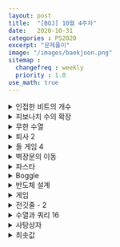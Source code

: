```yaml
---
layout: post
title:  "[BOJ] 10월 4주차"
date:   2020-10-31
categories : PS2020
excerpt: "문제풀이"
image: "/images/baekjoon.png"
sitemap :
  changefreq : weekly
  priority : 1.0
use_math: true
---
```


<!-- 인접한 비트의 개수 -->
<details>
<summary>인접한 비트의 개수</summary>
<div markdown="1">
Link : [https://www.acmicpc.net/problem/2698](https://www.acmicpc.net/problem/2698)<br>

### solution
<script src="https://gist.github.com/yooniversal/80c9e7f1e44ee314f93b8fda9a8f43db.js"></script>

DP 유형.<br>
a가 문자열의 길이, b가 1이 연속인 횟수, prev를 이전 값이라고 하면 점화식은 다음과 같다.<br>
$$if(prev=0): f(a, b, prev) = f(a+1, b, 0) + f(a+1, b, 1)$$<br>
$$else: f(a, b, prev) = f(a+1, b, 0) + f(a+1, b+1, 1)$$<br>
a의 길이가 n이 됐을 때 b가 k라면 1을, 이외에는 0을 리턴하도록 설정해준다.

</div>
</details>

<!-- 피보나치 수의 확장 -->
<details>
<summary>피보나치 수의 확장</summary>
<div markdown="1">
Link : [https://www.acmicpc.net/problem/1788](https://www.acmicpc.net/problem/1788)<br>

### solution
<script src="https://gist.github.com/yooniversal/a8b9d26af79d64970521daf1f30c1b34.js"></script>

음의 방향으로 피보나치 수열을 확장하는데 일반적인 피보나치 수열에서 약간만 수정해주면 된다.<br>
직접 예를 만들어보면 금방 규칙을 찾을 수 있다.

</div>
</details>

<!-- 무한 수열 -->
<details>
<summary>무한 수열</summary>
<div markdown="1">
Link : [https://www.acmicpc.net/problem/1351](https://www.acmicpc.net/problem/1351)<br>

### solution
<script src="https://gist.github.com/yooniversal/bea70ab8c99978dd3c87701592160fad.js"></script>

DP 유형인데 좀 특이하다. N이 $$10^{12}$$까지 커질 수 있다!<br>
가우스는 나머지를 버리기만 하면 돼서 구현이 어렵지 않은데 위처럼 커지는 경우는 처음봐서 당황스러웠다.<br>
결론적으로는 N이 많이 크더라도 거쳐가는 가짓수가 많지 않아 map을 cache로 이용하면 풀 수 있다.

</div>
</details>

<!-- 퇴사 2 -->
<details>
<summary>퇴사 2</summary>
<div markdown="1">
Link : [https://www.acmicpc.net/problem/15486](https://www.acmicpc.net/problem/15486)<br>

### solution
<script src="https://gist.github.com/yooniversal/5fef31d8e52c4b03e108ddb942df6962.js"></script>

[BOJ 14501: 퇴사](https://www.acmicpc.net/problem/14501)에서 범위가 커진 버전이다!<br>
무려 상한선이 10만배나 커진만큼 풀이 방법도 달라졌다. 위에선 브루트 포스로 풀 수 있고 여기선 DP로 풀어야 한다.<br>
위 문제에서 4달 전에 제출했던 코드를 보니 DFS라는걸 안지 며칠 안돼서 고생하며 짰던 생각이 난다.. ㅠㅠ<br>
DP를 몇 문제 연습한 지금은 다행히도 푸는데까지 많은 시간이 들진 않았다!<br>
고려해야 하는 케이스가 현재 일을 **선택할지, 안할지** 딱 2가지 뿐이다.<br>
<br>
현재 인덱스가 cur이라 하고 일에 대한 정보를 a라 하면 점화식은 다음과 같다.<br>
$$f(cur) = max(f(cur+a[cur].day)+a[cur].price, f(cur+1))$$

</div>
</details>

<!-- 돌 게임 4 -->
<details>
<summary>돌 게임 4</summary>
<div markdown="1">
Link : [https://www.acmicpc.net/problem/9658](https://www.acmicpc.net/problem/9658)<br>

### solution
<script src="https://gist.github.com/yooniversal/382b6786cfe73ddfb74209fb04c098ae.js"></script>

개인적으로 이런 종류의 문제가 좀 까다롭다고 생각한다.<br>
설명에 **'두 사람이 완벽하게 게임을 했을 때'**라는 말 때문에 조건을 정하기가 매우 까다로웠다.<br>
현재 남은 돌의 갯수를 cur, 누구 차례인지를 나타내는걸 who로 설정해놓고 DP로 풀었다.<br>

</div>
</details>

<!-- 벽장문의 이동 -->
<details>
<summary>벽장문의 이동</summary>
<div markdown="1">
Link : [https://www.acmicpc.net/problem/2666](https://www.acmicpc.net/problem/2666)<br>

### solution
<script src="https://gist.github.com/yooniversal/99aa22d4f61df7638065b8372a7adf25.js"></script>

DP 유형.<br>
2곳을 제외한 나머지는 모두 닫혀있고 만약 닫힌 쪽을 열려면 열린쪽으로 블럭을 밀어야 한다.<br>
블럭을 이동해 열렸던 곳이 닫히면 닫혔던 곳이 열리므로 항상 2곳만 열린 상태로 남게 된다.<br>
따라서 열린 2곳의 인덱스(a, b)를 인자로 갖고 현재 턴을 cur이라 하면 점화식은 다음과 같다.<br>
arr[i]는 i번째일 때 열려고 하는 대상의 인덱스이다.<br>
$$f(cur, a, b) = min(f(cur+1, arr[cur], b)+|arr[cur]-a|, f(cur+1, a, arr[cur])+|arr[cur]-b|)$$

</div>
</details>

<!-- 파스타 -->
<details>
<summary>파스타</summary>
<div markdown="1">
Link : [https://www.acmicpc.net/problem/5546](https://www.acmicpc.net/problem/5546)<br>

### solution
<script src="https://gist.github.com/yooniversal/e681a30964d1ae10894fd321ffd97f4b.js"></script>

DP 유형. 연속해서 같은 메뉴를 먹는 날이 3일이 되지 않도록 값을 갱신해주면 된다.<br>
fix[i]는 i번째 날에 먹는 메뉴의 종류를 의미하도록 설정했다.<br>
처음에 풀 때 지정된 메뉴가 있으면 3번 연속 같은걸 먹어도 상관없도록 했는데 이러면 TC에서도 틀린다.<br>
지정된 경우에도 정해진 조건을 따르도록 처리해줘야 한다.<br>
현재 날짜를 day, 직전에 먹은 메뉴를 prev, 연속해서 먹은 횟수를 cnt로 설정했다.

</div>
</details>

<!-- Boggle -->
<details>
<summary>Boggle</summary>
<div markdown="1">
Link : [https://www.acmicpc.net/problem/9202](https://www.acmicpc.net/problem/9202)<br>

### solution
<script src="https://gist.github.com/yooniversal/952795b9ca465d60b0b579209f7a4b7a.js"></script>

트라이 알고리즘 + DFS로 풀었다.<br>
단어들을 트라이에 집어넣으면서 끝나는 위치마다 어떤 단어가 끝나는지 입력받은 순서를 인덱스로 이용해 구분했다.<br>
같은 단어를 여러 번 찾으면 한 번 찾은 것으로 세기때문에 chk[]를 이용했으며, 이것 또한 위의 인덱스를 이용했고<br>
가장 긴 단어가 여러개일 경우 사전 순으로 앞선 것을 취하는건 min()으로 처리했다.<br>
<br>
단어가 AB, ABAB로 나왔을 경우 AB, ABAB모두 잘 나오는지 꼭 체크해보기.<br>
이 부분을 잘못 처리했어서 수정하니 AC를 받을 수 있었다.

</div>
</details>

<!-- 반도체 설계 -->
<details>
<summary>반도체 설계</summary>
<div markdown="1">
Link : [https://www.acmicpc.net/problem/2352](https://www.acmicpc.net/problem/2352)<br>

### solution
<script src="https://gist.github.com/yooniversal/df12d06091bba8be997ec86bdcb50792.js"></script>

LIS 알고리즘을 $$O(n^2)$$로 하는 방법밖에 몰랐었는데 $$O(nlogn)$$만에 처리하는 방법을 알게됐다!<br>
전자는 DP를 이용한 풀이라면 후자는 이진 탐색을 통해 처리하게 된다.<br>
[BOJ 1365: 꼬인 전깃줄](https://www.acmicpc.net/problem/1365)과 동일한 문제.

</div>
</details>

<!-- 게임 -->
<details>
<summary>게임</summary>
<div markdown="1">
Link : [https://www.acmicpc.net/problem/1103](https://www.acmicpc.net/problem/1103)<br>

### solution
<script src="https://gist.github.com/yooniversal/7bda844cc6e142e29fb4e76c26ded084.js"></script>

DP + DFS 유형.<br>
사이클을 도는지 여부에 따라 -1을 출력해야 한다. 이 부분을 체크하는게 제일 어려웠다.<br>
지나온 길을 모두 route에 담아주면서 계속 길을 돌다가 이미 지났던 위치 (x, y)에 도달했다고 하자.<br>
(x, y)는 지났던 길이므로 cache[x][y] != -1이다. 따라서 if(ret != -1)로 들어가게 된다.<br>
이미 지났던 길이라면 route에 (x, y)이 있다는 말이므로 모든 route[i]를 사이클(cycle[x][y])로 지정해준다.<br>
만약 지났던 길이 아닌데 if(ret != -1)로 들어갔다면 ret을 리턴해주면 된다. (메모이제이션)<br>
나처럼 (0, 0)을 시작으로 짰다면 f(0, 0)로 들어가기 전에 **route에 (0, 0)을 먼저 넣어주고 시작해야 한다.**

</div>
</details>

<!-- 전깃줄 - 2 -->
<details>
<summary>전깃줄 - 2</summary>
<div markdown="1">
Link : [https://www.acmicpc.net/problem/2568](https://www.acmicpc.net/problem/2568)<br>

### solution
<script src="https://gist.github.com/yooniversal/b1a7cc5d3fae73607f4b1ddf7b490674.js"></script>

위에서 풀었던 [BOJ 2352: 반도체 설계](https://www.acmicpc.net/problem/2352)에서 수열까지 출력해야하는 문제다. <br>
수열을 출력하지 않는다면 코드는 굉장히 간단해지지만, 그렇지 않은 경우 코드가 좀 더 길어진다..!<br>
<br>
LIS를 찾는 과정 중에 현재 값이 담겨있는 마지막 값(target[cnt])보다 크든 작든 (인덱스, 값)을 스택 tmp에 담아준다.<br>
그리고 for문이 끝났다면 tmp를 top부터 처리해준다. 이 때 cnt는 LIS의 길이가 된다!<br>
끝에서부터 출발해 처음 원소까지 탐색해 나가면서 cnt와 담았던 인덱스(tmp.top().first)가 같으면 order에 담고<br>
cnt가 0이 돼서 모두 처리가 됐다면 order의 순서를 뒤집어주면(reverse) LIS를 구할 수 있다.<br>
이 문제에서는 전깃줄이 오른쪽에 닿는 부분으로부터 시작점으로 바꿔줘야 하기 때문에 위 설명이 코드와 좀 다르다.<br>
<br>
맨 처음에 LIS 길이를 구하는데 $$O(nlogn)$$이 걸리고 나머지는 모두 $$O(n)$$ 이므로<br>
최종적으로 $$O(nlogn)$$만에 답을 구할 수 있게 된다.<br>
<br>
[BOJ 2550: 전구](https://www.acmicpc.net/problem/2550)도 전깃줄 - 2와 같은 문젠데 n의 범위가 좀 작다.

</div>
</details>

<!-- 수열과 쿼리 16 -->
<details>
<summary>수열과 쿼리 16</summary>
<div markdown="1">
Link : [https://www.acmicpc.net/problem/14428](https://www.acmicpc.net/problem/14428)<br>

### solution
<script src="https://gist.github.com/yooniversal/dca77cc07c863dac59082e6ff92f0e4c.js"></script>

세그먼트 트리로 풀 수 있다.<br>
최솟값을 출력하는 세그먼트 트리에서 한 단계 더 나아간 문제다. 최솟값이 위치한 인덱스를 출력해야 한다.<br>
때문에 트리를 하나 더 만들어서(indextree) 자식 노드끼리 누가 더 작은지에 따라 indextree를 업데이트 해줬다.<br>
2번 쿼리는 구간 [i, j]에서 탐색해야 하는데 실제로 누가 최솟값인지 알아야하고 동시에 인덱스가 뭔지 알아야 해서<br>
pair<ll, ll>로 반환하도록 설정해줬다. 첫 번째는 인덱스를, 두 번째는 값을 의미한다.<br>
간만에 세그먼트 트리 문제를 풀어봤는데 플5에서 골1로 난이도가 조정된걸 이제 알았다ㅠㅠ<br>
경험치가 쏠쏠했는데 좀 아쉽다.<br>
<br>
[BOJ 14427: 수열과 쿼리 15](https://www.acmicpc.net/problem/14427)는 2번 쿼리가 [i, j]가 아닌 전체를 대상으로 한다.<br>
첫 번째 인덱스(indextree[1])를 반환하도록 바꿔주면 된다. 사실상 둘 다 같은 문제.

</div>
</details>

<!-- 사탕상자 -->
<details>
<summary>사탕상자</summary>
<div markdown="1">
Link : [https://www.acmicpc.net/problem/2243](https://www.acmicpc.net/problem/2243)<br>

### solution
<script src="https://gist.github.com/yooniversal/0ec0d23b50e6fca7cf8b2017bb58c8b4.js"></script>

[BOJ 12899: 데이터 구조](https://www.acmicpc.net/problem/12899)와 같은 문제.<br>
풀이 : [https://yooniversal.github.io/blog/post81/](https://yooniversal.github.io/blog/post81/)

</div>
</details>

<!-- 최솟값 -->
<details>
<summary>최솟값</summary>
<div markdown="1">
Link : [https://www.acmicpc.net/problem/10868](https://www.acmicpc.net/problem/10868)<br>

### solution
<script src="https://gist.github.com/yooniversal/560f7613f7f1b662707be7b7dbbc38c8.js"></script>

최솟값을 구하는 세그먼트 트리 기본 유형 문제.

</div>
</details>

<script src="https://utteranc.es/client.js"
        repo="yooniversal/blog-comments"
        issue-term="pathname"
        theme="github-light"
        crossorigin="anonymous"
        async>
</script>
